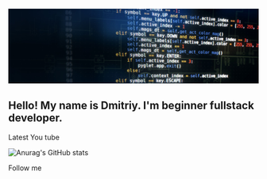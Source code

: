 ![Header](https://github.com/AwesomeXjs/awesomexjs/blob/main/assets/412.jpg)


## Hello! My name is Dmitriy. I'm beginner fullstack developer.


Latest You tube

![Anurag's GitHub stats](https://github-readme-stats.vercel.app/api?username=awesomexjs&show_icons=true&theme=tokyonight)



Follow me